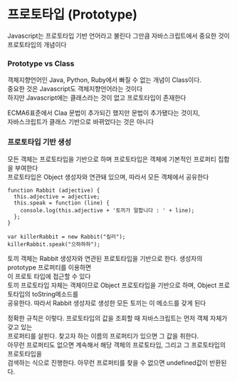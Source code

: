 # 프로토타입 (Prototype)
Javascript는 프로토타입 기반 언어라고 불린다 그만큼 자바스크립트에서 중요한 것이 프로토타입의 개념이다

### Prototype vs Class
객체지향언어인 Java, Python, Ruby에서 빠질 수 없는 개념이 Class이다.  
중요한 것은 Javascript도 객체지향언어라는 것이다  
하지만 Javascript에는 클래스라는 것이 없고 프로토타입이 존재한다  

ECMA6표준에서 Claa 문법이 추가되긴 했지만 문법이 추가됐다는 것이지,  
자바스크립트가 클래스 기반으로 바뀌었다는 것은 아니다  
  
### 프로토타입 기반 생성
모든 객체는 프로토타입을 기반으로 하며 프로토타입은 객체에 기본적인 프로퍼티 집합을 부여한다  
프로토타입은 Object 생성자와 연관돼 있으며, 따라서 모든 객체에서 공유한다
```
function Rabbit (adjective) {
  this.adjective = adjective;
  this.speak = function (line) {
    console.log(this.adjective + '토끼가 말합니다 : ' + line);
  };
}

var killerRabbit = new Rabbit("킬러");
killerRabbit.speak("으하하하");
```
토끼 객체는 Rabbit 생성자와 연관된 프로토타입을 기반으로 한다. 생성자의 prototype 프로퍼티를 이용하면  
이 프로토 타입에 접근할 수 있다  
토끼 프로토타입 자체는 객체이므로 Object 프로토타입을 기반으로 하며, Object 프로토타입의 toString메소드를  
공유한다. 따라서 Rabbit 생성자로 생성한 모든 토끼는 이 메소드를 갖게 된다
  
정확한 규칙은 이렇다. 프로토타입의 값을 조회할 때 자바스크립트는 먼저 객체 자체가 갖고 있는  
프로퍼티를 살핀다. 찾고자 하는 이름의 프로퍼티가 있으면 그 값을 취한다.  
아무런 프로퍼티도 없으면 계속해서 해당 객체의 프로토타입, 그리고 그 프로토타입의 프로토타입을  
검색하는 식으로 진행한다. 아무런 프로퍼티를 찾을 수 없으면 undefined값이 반환된다.